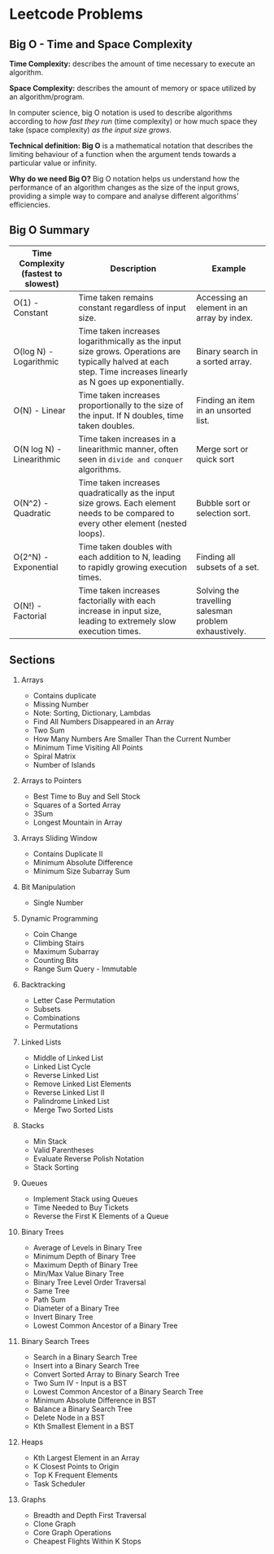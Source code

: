 # Leetcode Problems

## Big O - Time and Space Complexity

**Time Complexity:** describes the amount of time necessary to execute an algorithm.

**Space Complexity:** describes the amount of memory or space utilized by an algorithm/program.

In computer science, big O notation is used to describe algorithms according to <em>how fast they run</em> (time complexity) or how much space they take (space complexity) <em>as the input size grows.</em>

**Technical definition: Big O** is a mathematical notation that describes the limiting behaviour of a function when the argument tends towards a particular value or infinity.

**Why do we need Big O?** Big O notation helps us understand how the performance of an algorithm changes as the size of the input grows, providing a simple way to compare and analyse different algorithms' efficiencies.

## Big O Summary

| Time Complexity (fastest to slowest)  | Description | Example |
| --- | --- | --- |
| O(1) - Constant | Time taken remains constant regardless of input size. | Accessing an element in an array by index. |
| O(log N) - Logarithmic | Time taken increases logarithmically as the input size grows. Operations are typically halved at each step. Time increases linearly as N goes up exponentially. | Binary search in a sorted array. |
| O(N) - Linear | Time taken increases proportionally to the size of the input. If N doubles, time taken doubles. | Finding an item in an unsorted list. |
| O(N log N) - Linearithmic | Time taken increases in a linearithmic manner, often seen in `divide and conquer` algorithms. | Merge sort or quick sort |
| O(N^2) - Quadratic | Time taken increases quadratically as the input size grows. Each element needs to be compared to every other element (nested loops). | Bubble sort or selection sort. |
| O(2^N) - Exponential | Time taken doubles with each addition to N, leading to rapidly growing execution times. | Finding all subsets of a set. |
| O(N!) - Factorial | Time taken increases factorially with each increase in input size, leading to extremely slow execution times. | Solving the travelling salesman problem exhaustively. |

## Sections

1. Arrays
    - Contains duplicate
    - Missing Number
    - Note: Sorting, Dictionary, Lambdas
    - Find All Numbers Disappeared in an Array
    - Two Sum
    - How Many Numbers Are Smaller Than the Current Number
    - Minimum Time Visiting All Points
    - Spiral Matrix
    - Number of Islands

2. Arrays to Pointers
    - Best Time to Buy and Sell Stock
    - Squares of a Sorted Array
    - 3Sum
    - Longest Mountain in Array

3. Arrays Sliding Window
    - Contains Duplicate II
    - Minimum Absolute Difference
    - Minimum Size Subarray Sum

4. Bit Manipulation
    - Single Number

5. Dynamic Programming
    - Coin Change
    - Climbing Stairs
    - Maximum Subarray
    - Counting Bits
    - Range Sum Query - Immutable

6. Backtracking
    - Letter Case Permutation
    - Subsets
    - Combinations
    - Permutations

7. Linked Lists
    - Middle of Linked List
    - Linked List Cycle
    - Reverse Linked List
    - Remove Linked List Elements
    - Reverse Linked List II
    - Palindrome Linked List
    - Merge Two Sorted Lists

8. Stacks
    - Min Stack
    - Valid Parentheses
    - Evaluate Reverse Polish Notation
    - Stack Sorting

9. Queues
    - Implement Stack using Queues
    - Time Needed to Buy Tickets
    - Reverse the First K Elements of a Queue

10. Binary Trees
    - Average of Levels in Binary Tree
    - Minimum Depth of Binary Tree
    - Maximum Depth of Binary Tree
    - Min/Max Value Binary Tree
    - Binary Tree Level Order Traversal
    - Same Tree
    - Path Sum
    - Diameter of a Binary Tree
    - Invert Binary Tree
    - Lowest Common Ancestor of a Binary Tree

11. Binary Search Trees
    - Search in a Binary Search Tree
    - Insert into a Binary Search Tree
    - Convert Sorted Array to Binary Search Tree
    - Two Sum IV - Input is a BST
    - Lowest Common Ancestor of a Binary Search Tree
    - Minimum Absolute Difference in BST
    - Balance a Binary Search Tree
    - Delete Node in a BST
    - Kth Smallest Element in a BST

12. Heaps
    - Kth Largest Element in an Array
    - K Closest Points to Origin
    - Top K Frequent Elements
    - Task Scheduler

13. Graphs
    - Breadth and Depth First Traversal
    - Clone Graph
    - Core Graph Operations
    - Cheapest Flights Within K Stops
